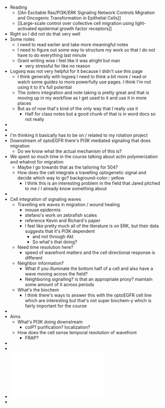 - Reading
	- [[An Excitable Ras/PI3K/ERK Signaling Network Controls Migration and Oncogenic Transformation in Epithelial Cells]]
	- [[Large-scale control over collective cell migration using light-activated epidermal growth factor receptors]]
- Right so I did not do that very well
- Some notes
	- I need to read earlier and take more meaningful notes
	- I need to figure out some way to structure my work so that I do not have to do everything last minute
	- Grant writing wise i feel like it was alright but man
		- very stressful for like no reason
- Logseq was not very helpful for it because I didn't use this page
	- I think generally with logseq I need to think a bit more / read or watch some guides to more powerfully use pages. I think I'm not using it to it's full potential
	- The zotero integration and note taking is pretty great and that is moving up in my workflow as I get used to it and use it in more places
	- But as of now that's kind of the only way that I really use it
		- Half for class notes but a good chunk of that is in word docs so not really
-
-
- I'm thinking it basically has to be on / related to my rotation project
- Downstream of optoEGFR there's PI3K mediated signaling that does migration
	- Do we know what the actual mechanism of this is?
- We spent so much time in the course talking about actin polymerization and whatnot for migration
	- Maybe I go towards that as the tailoring for 504?
	- How does the cell integrate a travelling optogenetic signal and decide which way to go?
	  background-color:: yellow
		- I think this is an interesting problem in the field that Jared pitched to me / I already know something about
-
- Cell integration of signaling waves
	- Travelling erk waves in migration / wound healing
		- mouse epidermis
		- stefano's work on zebrafish scales
		- reference Kevin and Richard's paper
		- I feel like pretty much all of the literature is on ERK, but their data suggests that it's PI3K dependent
			- and not through Akt
			- So what's that doing?
	- Need time resolution here?
		- speed of wavefront matters and the cell directional response is different
	- Neighbor information?
		- What if you illuminate the bottom half of a cell and also have a wave moving across the field?
		- Neighboring signalling? is that an appropriate proxy? maintain some amount of it across periods
	- What's the biochem
		- I think there's ways to answer this with the optoEGFR cell line which are interesting but that's not super biochem-y which is fairly important for the course
-
- Aims
	- What's PI3K doing downstream
		- coIP? purification? localization?
	- How does the cell sense temporal resolution of wavefront
		- FRAP?
-
-
- ![Example of minigrant.pdf](../assets/Example_of_minigrant_1758826448226_0.pdf)
-